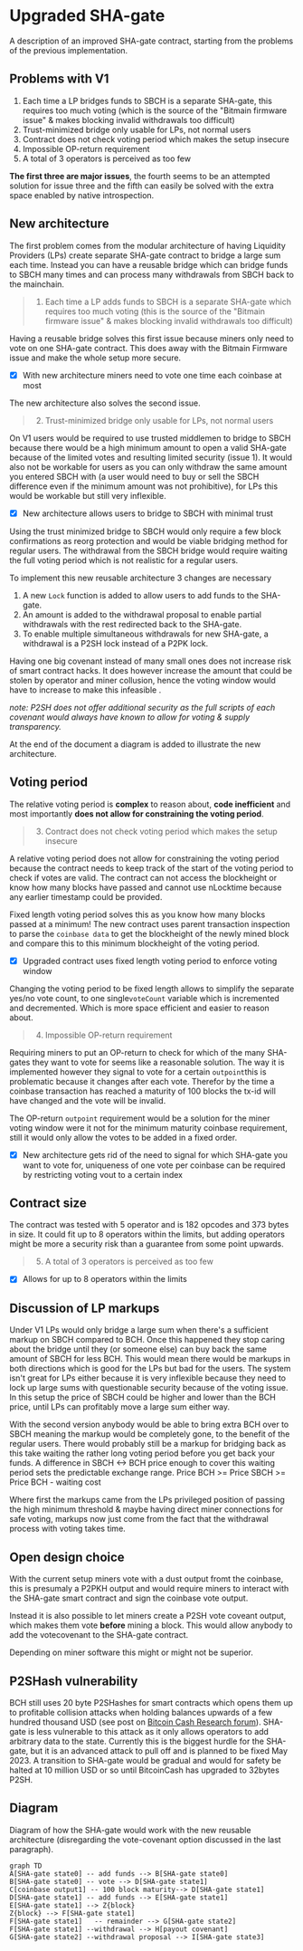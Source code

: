 # Upgraded SHA-gate

A description of an improved SHA-gate contract, starting from the problems of the previous implementation.

## Problems with V1

1) Each time a LP bridges funds to SBCH is a separate SHA-gate, this requires too much voting (which is the source of the "Bitmain firmware issue" & makes blocking invalid withdrawals too difficult)
 2) Trust-minimized bridge only usable for LPs, not normal users
 3) Contract does not check voting period which makes the setup insecure
 4) Impossible OP-return requirement
 5) A total of 3 operators is perceived as too few

**The first three are major issues**, the fourth seems to be an attempted solution for issue three and the fifth can easily be solved with the extra space enabled by native introspection.
 
## New architecture

The first problem comes from the modular architecture of having Liquidity Providers (LPs) create separate SHA-gate contract to bridge a large sum each time. Instead you can have a reusable bridge which can bridge funds to SBCH many times and can process many withdrawals from SBCH back to the mainchain.

> 1) Each time a LP adds funds to SBCH is a separate SHA-gate which requires too much voting (this is the source of the "Bitmain firmware issue" & makes blocking invalid withdrawals too difficult)

Having a reusable bridge solves this first issue because miners only need to vote on one SHA-gate contract. This does away with the Bitmain Firmware issue and make the whole setup more secure. 
 
 - [x]  With new architecture miners need to vote one time each coinbase at most

The new architecture also solves the second issue. 
>  2) Trust-minimized bridge only usable for LPs, not normal users

On V1 users would be required to use trusted middlemen to bridge to SBCH because there would be a high minimum amount to open a valid SHA-gate because of the limited votes and resulting limited security (issue 1). It would also not be workable for users as you can only withdraw the same amount you entered SBCH with (a user would need to buy or sell the SBCH difference even if the minimum amount was not prohibitive), for LPs this would be workable but still very inflexible.

 - [x]   New architecture allows users to bridge to SBCH with minimal trust
 
 Using the trust minimized bridge to SBCH would only require a few block confirmations as reorg protection and would be viable bridging method for regular users. The withdrawal from the SBCH bridge would require waiting the full voting period which is not realistic for a regular users.

To implement this new reusable architecture 3 changes are necessary

1) A new `Lock`  function is added to allow users to add funds to the SHA-gate. 
2) An amount is added to the withdrawal proposal to enable partial withdrawals with the rest redirected back to the SHA-gate.
3) To enable multiple simultaneous withdrawals for new SHA-gate, a withdrawal is a P2SH lock instead of a P2PK lock.

Having one big covenant instead of many small ones does not increase risk of smart contract hacks. It does however increase the amount that could be stolen by operator and miner collusion, hence the voting window would have to increase to make this infeasible .

*note: P2SH does not offer additional security as the full scripts of each covenant would always have known to allow for voting & supply transparency.*

At the end of the document a diagram is added to illustrate the new architecture.


  ## Voting period

The relative voting period is **complex** to reason about, **code inefficient** and most importantly **does not allow for constraining the voting period**.

> 3) Contract does not check voting period which makes the setup
> insecure

 A relative voting period does not allow for constraining the voting period because the contract needs to keep track of the start of the voting period to check if votes are valid. The contract can not access the blockheight or know how many blocks have passed and cannot use nLocktime because any earlier timestamp could be provided.

Fixed length voting period solves this as you know how many blocks passed at a minimum! The new contract uses parent transaction inspection to parse the `coinbase data` to get the blockheight of the newly mined block and compare this to this minimum blockheight of the voting period.

 - [x]  Upgraded contract uses fixed length voting period to enforce voting window

Changing the voting period to be fixed length allows to simplify the separate yes/no vote count, to one single`voteCount` variable which is incremented and decremented. Which is more space efficient and easier to reason about.

>  4) Impossible OP-return requirement

Requiring miners to put an OP-return to check for which of the many SHA-gates they want to vote for seems like a reasonable solution. The way it is implemented however they signal to vote for a certain `outpoint`this is problematic because it changes after each vote. Therefor by the time a coinbase transaction has reached a maturity of 100 blocks the tx-id will have changed and the vote will be invalid. 

The OP-return `outpoint` requirement would be a solution for the miner voting window were it not for the minimum maturity coinbase requirement, still it would only allow the votes to be added in a fixed order.

 - [x] New architecture gets rid of the need to signal for which SHA-gate you want to vote for, uniqueness of one vote per coinbase can be required by restricting voting vout to a certain index

  ## Contract size

The contract was tested with 5 operator and is 182 opcodes and 373 bytes in size. It could fit up to 8 operators within the limits, but adding operators might be more a security risk than a guarantee from some point upwards.

> 5.  A total of 3 operators is perceived as too few

 - [x]  Allows for up to 8 operators within the limits

  ## Discussion of LP markups

Under V1 LPs would only bridge a large sum when there's a sufficient markup on SBCH compared to BCH. Once this happened they stop caring about the bridge until they (or someone else) can buy back the same amount of SBCH for less BCH. This would mean there would be markups in both directions which is good for the LPs but bad for the users. The system isn't great for LPs either because it is very inflexible because they need to lock up large sums with questionable security because of the voting issue. In this setup the price of SBCH could be higher and lower than the BCH price, until LPs can profitably move a large sum either way.

With the second version anybody would be able to bring extra BCH over to SBCH meaning the markup would be completely gone, to the benefit of the regular users. There would probably still be a markup for bridging back as this take waiting the rather long voting period before you get back your funds. A difference in SBCH <-> BCH price enough to cover this waiting period sets the predictable exchange range.
Price BCH >= Price SBCH >= Price BCH - waiting cost

Where first the markups came from the LPs privileged position of passing the high minimum threshold & maybe having direct miner connections for safe voting, markups now just come from the fact that the withdrawal process with voting takes time.

  ## Open design choice

With the current setup miners vote with a dust output fromt the coinbase, this is presumaly a P2PKH output and would require miners to interact with the SHA-gate smart contract and sign the coinbase vote output.

Instead it is also possible to let miners create a P2SH vote coveant output, which makes them vote **before** mining a block. This would allow anybody to add the votecovenant to the SHA-gate contract. 

Depending on miner software this might or might not be superior.

  ## P2SHash vulnerability

BCH still uses 20 byte P2SHashes for smart contracts which opens them up to profitable collision attacks when holding balances upwards of a few hundred thousand USD (see post on [Bitcoin Cash Research forum](https://bitcoincashresearch.org/t/p2sh32-a-long-term-solution-for-80-bit-p2sh-collision-attacks/750)). SHA-gate is less vulnerable to this attack as it only allows operators to add arbitrary data to the state. Currently this is the biggest hurdle for the SHA-gate, but it is an advanced attack to pull off and is planned to be fixed May 2023. A transition to SHA-gate would be gradual and would for safety be halted at 10 million USD or so until BitcoinCash has upgraded to 32bytes P2SH.

  ## Diagram

Diagram of how the SHA-gate would work with the new reusable architecture (disregarding the vote-covenant option discussed in the last paragraph).

```mermaid
graph TD
A[SHA-gate state0] -- add funds --> B[SHA-gate state0]
B[SHA-gate state0] -- vote --> D[SHA-gate state1]
C[coinbase output1] -- 100 block maturity--> D[SHA-gate state1]
D[SHA-gate state1] -- add funds --> E[SHA-gate state1]
E[SHA-gate state1] --> Z{block}
Z{block} --> F[SHA-gate state1]  
F[SHA-gate state1]   -- remainder --> G[SHA-gate state2]
F[SHA-gate state1] --withdrawal --> H[payout covenant]
G[SHA-gate state2] --withdrawal proposal --> I[SHA-gate state3]
```
